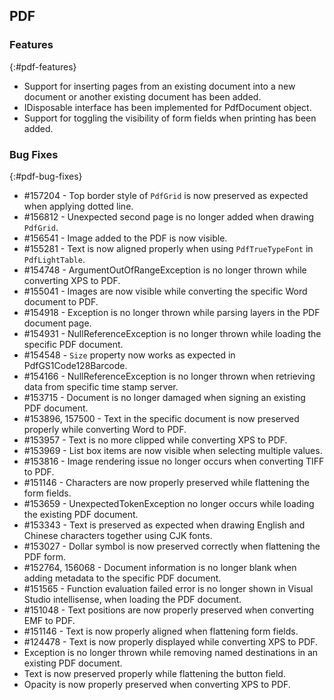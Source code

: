 ## PDF

### Features
{:#pdf-features}

* Support for inserting pages from an existing document into a new document or another existing document has been added.
* IDisposable interface has been implemented for PdfDocument object.
* Support for toggling the visibility of form fields when printing has been added.


### Bug Fixes
{:#pdf-bug-fixes} 

* \#157204 - Top border style of `PdfGrid` is now preserved as expected when applying dotted line.
* \#156812 - Unexpected second page is no longer added when drawing `PdfGrid`. 
* \#156541 - Image added to the PDF is now visible.
* \#155281 - Text is now aligned properly when using `PdfTrueTypeFont` in `PdfLightTable`.
* \#154748 - ArgumentOutOfRangeException is no longer thrown while converting XPS to PDF.
* \#155041 - Images are now visible while converting the specific Word document to PDF.
* \#154918 - Exception is no longer thrown while parsing layers in the PDF document page.
* \#154931 - NullReferenceException is no longer thrown while loading the specific PDF document.
* \#154548 -  `Size` property now works as expected in PdfGS1Code128Barcode.
* \#154166 - NullReferenceException is no longer thrown when retrieving data from specific time stamp server.
* \#153715 - Document is no longer damaged when signing an existing PDF document.
* \#153896, 157500 - Text in the specific document is now preserved properly while converting Word to PDF.
* \#153957 - Text is no more clipped while converting XPS to PDF.
* \#153969 - List box items are now visible when selecting multiple values.
* \#153816 - Image rendering issue no longer occurs when converting TIFF to PDF.
* \#151146 - Characters are now properly preserved while flattening the form fields.
* \#153659 - UnexpectedTokenException no longer occurs while loading the existing PDF document.
* \#153343 - Text is preserved as expected when drawing English and Chinese characters together using CJK fonts.
* \#153027 - Dollar symbol is now preserved correctly when flattening the PDF form.
* \#152764, 156068 - Document information is no longer blank when adding metadata to the specific PDF document.
* \#151565 - Function evaluation failed error is no longer shown in Visual Studio intellisense, when loading the PDF document.
* \#151048 - Text positions are now properly preserved when converting EMF to PDF.
* \#151146 - Text is now properly aligned when flattening form fields.
* \#124478 - Text is now properly displayed while converting XPS to PDF.
* Exception is no longer thrown while removing named destinations in an existing PDF document.
* Text is now preserved properly while flattening the button field.
* Opacity is now properly preserved when converting XPS to PDF.
